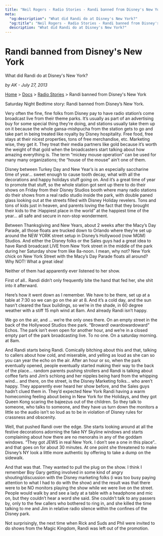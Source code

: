 ```yaml
---
title: "Neil Rogers - Radio Stories - Randi banned from Disney's New York"
meta:
  "og:description": "What did Randi do at Disney's New York?"
  "og:title": "Neil Rogers - Radio Stories - Randi banned from Disney's New York    "
  description: "What did Randi do at Disney's New York?"
---
```


# Randi banned from Disney's New York

What did Randi do at Disney's New York?

_by AK - July 27, 2013_

[Home](https://neilrogers.org/) > [Docs](https://neilrogers.org/docs) > [Radio Stories](https://neilrogers.org/docs/radio-stories) > Randi banned from Disney's New York

Saturday Night Bedtime story: Randi banned from Disney’s New York.

Very often the fine, fine folks from Disney pay to have radio station’s come broadcast live from their theme parks. It’s usually as part of an advertising buy for some special thing they’re doing, and stations usually take them up on it because the whole gansa-mishpucha from the station gets to go and take part in being treated like royalty by Disney hospitality. Free food, free stays at their nicest properties, tons of free merchandise, etc. Marketing wise, they get it. They treat their media partners like gold because it’s worth the weight of that gold when the broadcasters start talking about how amazing everything is. The term “mickey mouse operation” can be used for many many organizations; the “house of the mouse” ain’t one of them.

Disney between Turkey Day and New Year’s is an especially saccharine time of year… sweet enough to cause tooth decay, what with all the decorations and happy holidays stuff going on. And it’s a great time of year to promote that stuff, so the whole station got sent up there to do their shows on Friday from their Disney Studios booth where many radio stations do their shows from a real radio studio inside the park, with double paned glass looking out at the streets filled with Disney Holiday revelers. Tons and tons of kids just in heaven, and parents loving the fact that they brought their kids to the :Happiest place in the world” at the happiest time of the year… all safe and secure in non-stop wonderment.

Between Thanksgiving and New Years, about 2 weeks after the Macy’s Day Parade, all those floats are trucked down to Orlando where they’re set up around the NEW YORK street setup in Disney’s Hollywood (now MGM) Studios. And either the Disney folks or the Sales guys had a great idea to have Randi broadcast LIVE from New York street in the middle of the park during her Saturday show from like 8a-noon. I mean, why not? New York chick on New York Street with the Macy’s Day Parade floats all around? Why NOT! What a great idea!

Neither of them had apparently ever listened to her show.

First of all.. Randi didn’t only frequently bite the hand that fed her, she shit into it afterward.

Here’s how it went down as I remember. We have to be there, set up at a table at 7:30 so we can go on the air at 8. And it’s a cold day, and the sun hasn’t cleared the faux buildings, so we’re in the shade, in 60 degree weather with a stiff 15 mph wind at 8am. And already Randi isn’t happy.

We go on the air, and … we’re the only ones there. On an empty street in the back of the Hollywood Studios thee park. “Broward! owardowardoward” Echos. The park isn’t even open for another hour, and we’re in a closed empty part of the park broadcasting live. To no one. On a saturday morning. at 8am.

And Randi starts being Randi. Comically bitching about this and that, talking to callers about how cold, and miserable, and yelling as loud as she can so you can year the echo on the air. After an hour or so, when the park eventually opened, people eventually started making their way to the back of the place… random parents pushing strollers and Randi is talking about coffee farts and Jim’s schlong and her nipples being hard from the whipping wind… and there, on the street, is the Disney Marketing folks… who aren’t happy. They apparently ever heard her show before, and the Sales guys hadn’t clued them in. They’d expected New York Randi having a warm homecoming feeling about being in New York for the Holidays, and they got Queen Kong scaring the bajeezus out of the children. So they talk to someone, who talks to someone, and they have us turn down the monitors a little so the audio isn’t so loud as to be in violation of Disney rules for crassness and obscenity.

Well, that pushed Randi over the edge. She starts looking around at all the festive decorations adorning the fake NY Skyline windows and starts complaining about how there are no menorahs in any of the goddam windows. “They got JEWS in real New York. I don’t see a one in this place”.. and that goes on for about 30 minutes. At one point she threatened to make Disney’s NY look a little more authentic by offering to take a dump on the sidewalk.

And that was that. They wanted to pull the plug on the show. I think I remember Boy Gary getting involved in some kind of angry shouting/discussion with the Disney marketing folks (i was too busy paying attention to what I had to do with the show) and the result was that there were to be NO monitors playing the show while we were live on the street. People would walk by and see a lady at a table with a headphone and mic on, but they couldn’t hear a word she said. She couldn’t talk to any passers by, only to the few callers who bothered to ring in, and she killed the time talking to me and Jim in relative radio silence within the confines of the Disney park.

Not surprisingly, the next time when Rick and Suds and Phil were invited to do shows from the Magic Kingdom, Randi was left out of the promotion.